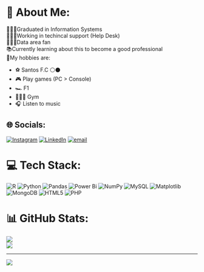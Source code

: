 # 💫 About Me:
👨🏻‍🎓Graduated in Information Systems <br>🧑🏻‍💼Working in techincal support (Help Desk)<br>🧑🏻‍💻Data area fan<br>📚Currently learning about this to become a good professional<br>🌠My hobbies are:
- ⚽ Santos F.C ⚪⚫
- 🎮 Play games (PC > Console)  
- 🏎️ F1  
- 🏋🏻‍♂️ Gym
- 🎧 Listen to music

## 🌐 Socials:
[![Instagram](https://img.shields.io/badge/Instagram-%23E4405F.svg?logo=Instagram&logoColor=white)](https://instagram.com/matheus.mco) [![LinkedIn](https://img.shields.io/badge/LinkedIn-%230077B5.svg?logo=linkedin&logoColor=white)](https://linkedin.com/in/matheuscunhaol) [![email](https://img.shields.io/badge/Email-D14836?logo=gmail&logoColor=white)](mailto:matheus97.mco@hotmail.com) 

# 💻 Tech Stack:
![R](https://img.shields.io/badge/r-%23276DC3.svg?style=flat&logo=r&logoColor=white) ![Python](https://img.shields.io/badge/python-3670A0?style=flat&logo=python&logoColor=ffdd54) ![Pandas](https://img.shields.io/badge/pandas-%23150458.svg?style=flat&logo=pandas&logoColor=white) ![Power Bi](https://img.shields.io/badge/power_bi-F2C811?style=flat&logo=powerbi&logoColor=black) ![NumPy](https://img.shields.io/badge/numpy-%23013243.svg?style=flat&logo=numpy&logoColor=white) ![MySQL](https://img.shields.io/badge/mysql-4479A1.svg?style=flat&logo=mysql&logoColor=white) ![Matplotlib](https://img.shields.io/badge/Matplotlib-%23ffffff.svg?style=flat&logo=Matplotlib&logoColor=black) ![MongoDB](https://img.shields.io/badge/MongoDB-%234ea94b.svg?style=flat&logo=mongodb&logoColor=white) ![HTML5](https://img.shields.io/badge/html5-%23E34F26.svg?style=flat&logo=html5&logoColor=white) ![PHP](https://img.shields.io/badge/php-%23777BB4.svg?style=flat&logo=php&logoColor=white)
# 📊 GitHub Stats:
<!--![](https://github-readme-stats.vercel.app/api?username=matheus97mco&theme=shadow_blue&hide_border=true&include_all_commits=true&count_private=false)<br/>-->
![](https://nirzak-streak-stats.vercel.app/?user=matheus97mco&theme=shadow_blue&hide_border=true)<br/>
![](https://github-readme-stats.vercel.app/api/top-langs/?username=matheus97mco&theme=shadow_blue&hide_border=true&include_all_commits=true&count_private=false&layout=compact)

---
[![](https://visitcount.itsvg.in/api?id=matheus97mco&icon=0&color=0)](https://visitcount.itsvg.in)

<!-- Proudly created with GPRM ( https://gprm.itsvg.in ) -->
